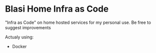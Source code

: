 # Blasi Home Infra as Code

"Infra as Code" on home hosted services for my personal use. 
Be free to suggest improvements

Actualy using:
- Docker
